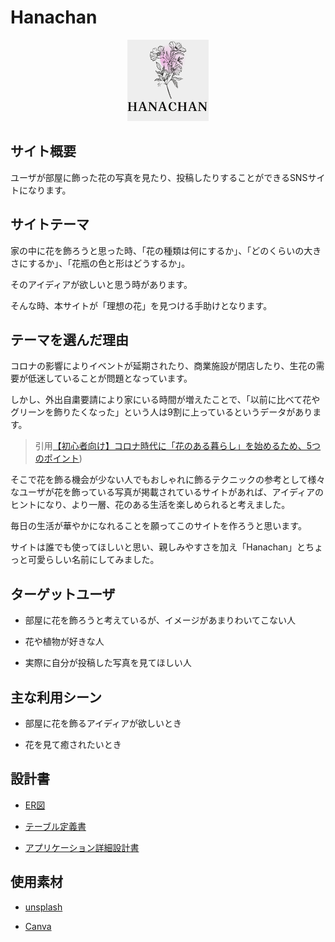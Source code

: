 # Hanachan

<p align="center"><img src="https://github.com/yasufuku1/Hanachan/blob/main/app/assets/images/logo.png" alt="nagano_cake" title="nagano_cake_log" width="130" height="130" /></p>

## サイト概要

ユーザが部屋に飾った花の写真を見たり、投稿したりすることができるSNSサイトになります。

## サイトテーマ

家の中に花を飾ろうと思った時、「花の種類は何にするか」、「どのくらいの大きさにするか」、「花瓶の色と形はどうするか」。

そのアイディアが欲しいと思う時があります。

そんな時、本サイトが「理想の花」を見つける手助けとなります。

## テーマを選んだ理由

コロナの影響によりイベントが延期されたり、商業施設が閉店したり、生花の需要が低迷していることが問題となっています。

しかし、外出自粛要請により家にいる時間が増えたことで、「以前に比べて花やグリーンを飾りたくなった」という人は9割に上っているというデータがあります。

> 引用[【初心者向け】コロナ時代に「花のある暮らし」を始めるため、5つのポイント](https://www.huffingtonpost.jp/entry/story_jp_5ee03d74c5b61417f817be78))

そこで花を飾る機会が少ない人でもおしゃれに飾るテクニックの参考として様々なユーザが花を飾っている写真が掲載されているサイトがあれば、アイディアのヒントになり、より一層、花のある生活を楽しめられると考えました。

毎日の生活が華やかになれることを願ってこのサイトを作ろうと思います。

サイトは誰でも使ってほしいと思い、親しみやすさを加え「Hanachan」とちょっと可愛らしい名前にしてみました。

## ターゲットユーザ

- 部屋に花を飾ろうと考えているが、イメージがあまりわいてこない人

- 花や植物が好きな人

- 実際に自分が投稿した写真を見てほしい人

## 主な利用シーン

- 部屋に花を飾るアイディアが欲しいとき

- 花を見て癒されたいとき

## 設計書

- [ER図](https://drive.google.com/file/d/147M47Xi2Y8tYMvBloyM3gwCquDofzTzN/view?usp=share_link)

- [テーブル定義書](https://drive.google.com/file/d/1P2tIFi9lrKaOIgiarPTBdM_k50ax7LvQ/view?usp=share_link)

- [アプリケーション詳細設計書](https://drive.google.com/file/d/1n3qUZ1N--ZtbvP3uvdMNVGvUHi_lrOb0/view?usp=share_link)

## 使用素材

- [unsplash](https://unsplash.com/ja)

- [Canva](https://www.canva.com/)